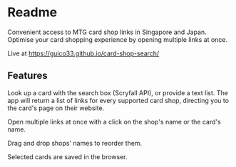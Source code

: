 # Readme

Convenient access to MTG card shop links in Singapore and Japan. Optimise your card shopping experience by opening multiple links at once.

Live at <https://guico33.github.io/card-shop-search/>

## Features

Look up a card with the search box (Scryfall API), or provide a text list. The app will return a list of links for every supported card shop, directing you to the card's page on their website.

Open multiple links at once with a click on the shop's name or the card's name.

Drag and drop shops' names to reorder them.

Selected cards are saved in the browser.
